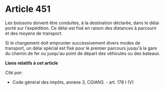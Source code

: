 # Article 451

Les boissons doivent être conduites, à la destination déclarée, dans le délai porté sur l'expédition. Ce délai est fixé en
raison des distances à parcourir et des moyens de transport.

Si le chargement doit emprunter successivement divers modes de transport, un délai spécial est fixé pour le premier parcours
jusqu'à la gare du chemin de fer ou jusqu'au point de départ des véhicules ou des bateaux.

**Liens relatifs à cet article**

_Cité par_:

  - Code général des impôts, annexe 3, CGIAN3. - art. 178 I (V)
